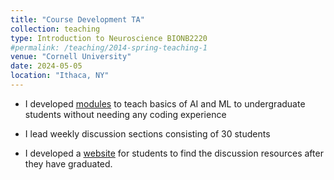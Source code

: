```yaml
---
title: "Course Development TA"
collection: teaching
type: Introduction to Neuroscience BIONB2220
#permalink: /teaching/2014-spring-teaching-1
venue: "Cornell University"
date: 2024-05-05
location: "Ithaca, NY"
---
```


* I developed [modules]('https://github.com/namanagrawal97/bionb2220/blob/main/Untitled2.ipynb') to teach basics of AI and ML to undergraduate students without needing any coding experience

* I lead weekly discussion sections consisting of 30 students

* I developed a [website]('https://namanagrawalneuro.notion.site/BIONB2220-Discussion-Sections-efe486ac9f8745fda5a7e63532b27ff0?pvs=74') for students to find the discussion resources after they have graduated.
